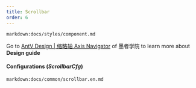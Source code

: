 ```yaml
---
title: Scrollbar
order: 6
---
```


`markdown:docs/styles/component.md`

Go to [AntV Design | 缩略轴 Axis Navigator](https://www.yuque.com/mo-college/vis-design/gs5ow9) of 墨者学院 to learn more about **Design guide**

#### Configurations (_ScrollbarCfg_)

`markdown:docs/common/scrollbar.en.md`